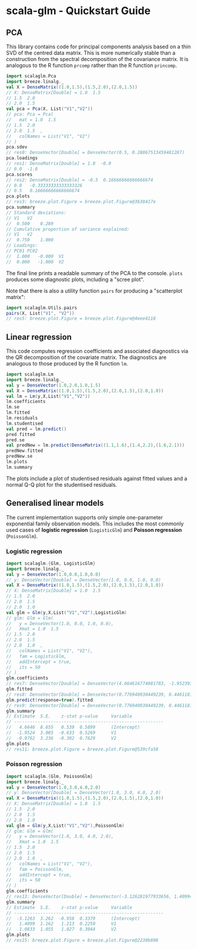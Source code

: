 # scala-glm - Quickstart Guide

## PCA

This library contains code for principal components analysis based on a thin SVD of the centred data matrix. This is more numerically stable than a construction from the spectral decomposition of the covariance matrix. It is analogous to the R function `prcomp` rather than the R function `princomp`.
```scala
import scalaglm.Pca
import breeze.linalg._
val X = DenseMatrix((1.0,1.5),(1.5,2.0),(2.0,1.5))
// X: DenseMatrix[Double] = 1.0  1.5  
// 1.5  2.0  
// 2.0  1.5  
val pca = Pca(X, List("V1","V2"))
// pca: Pca = Pca(
//   mat = 1.0  1.5  
// 1.5  2.0  
// 2.0  1.5  ,
//   colNames = List("V1", "V2")
// )
pca.sdev
// res0: DenseVector[Double] = DenseVector(0.5, 0.28867513459481287)
pca.loadings
// res1: DenseMatrix[Double] = 1.0  -0.0  
// 0.0  -1.0  
pca.scores
// res2: DenseMatrix[Double] = -0.5  0.16666666666666674   
// 0.0   -0.33333333333333326  
// 0.5   0.16666666666666674   
pca.plots
// res3: breeze.plot.Figure = breeze.plot.Figure@3b38417e
pca.summary
// Standard deviations:
// V1	V2
//  0.500	 0.289
// Cumulative proportion of variance explained:
// V1	V2
//  0.750	 1.000
// Loadings:
// PC01	PC02	
//  1.000	-0.000	V1
//  0.000	-1.000	V2
```
The final line prints a readable summary of the PCA to the console. `plots` produces some diagnostic plots, including a "scree plot".

Note that there is also a utility function `pairs` for producing a "scatterplot matrix":
```scala
import scalaglm.Utils.pairs
pairs(X, List("V1", "V2"))
// res5: breeze.plot.Figure = breeze.plot.Figure@4eee4118
```

## Linear regression

This code computes regression coefficients and associated diagnostics via the QR decomposition of the covariate matrix. The diagnostics are analogous to those produced by the R function `lm`.

```scala
import scalaglm.Lm
import breeze.linalg._
val y = DenseVector(1.0,2.0,1.0,1.5)
val X = DenseMatrix((1.0,1.5),(1.5,2.0),(2.0,1.5),(2.0,1.0))
val lm = Lm(y,X,List("V1","V2"))
lm.coefficients
lm.se
lm.fitted
lm.residuals
lm.studentised
val pred = lm.predict()
pred.fitted
pred.se
val predNew = lm.predict(DenseMatrix((1.1,1.6),(1.4,2.2),(1.6,2.1)))
predNew.fitted
predNew.se
lm.plots
lm.summary
```
The plots include a plot of studentised residuals against fitted values and a normal Q-Q plot for the studentised residuals.

## Generalised linear models

The current implementation supports only simple one-parameter exponential family observation models. This includes the most commonly used cases of **logistic regression** (`LogisticGlm`) and **Poisson regression** (`PoissonGlm`).

### Logistic regression

```scala
import scalaglm.{Glm, LogisticGlm}
import breeze.linalg._
val y = DenseVector(1.0,0.0,1.0,0.0)
// y: DenseVector[Double] = DenseVector(1.0, 0.0, 1.0, 0.0)
val X = DenseMatrix((1.0,1.5),(1.5,2.0),(2.0,1.5),(2.0,1.0))
// X: DenseMatrix[Double] = 1.0  1.5  
// 1.5  2.0  
// 2.0  1.5  
// 2.0  1.0  
val glm = Glm(y,X,List("V1","V2"),LogisticGlm)
// glm: Glm = Glm(
//   y = DenseVector(1.0, 0.0, 1.0, 0.0),
//   Xmat = 1.0  1.5  
// 1.5  2.0  
// 2.0  1.5  
// 2.0  1.0  ,
//   colNames = List("V1", "V2"),
//   fam = LogisticGlm,
//   addIntercept = true,
//   its = 50
// )
glm.coefficients
// res7: DenseVector[Double] = DenseVector(4.664616774081783, -1.9523937551164303, -0.976196877558214)
glm.fitted
// res8: DenseVector[Double] = DenseVector(0.776940930449239, 0.4461181391015221, 0.3308227913477176, 0.44611813910152176)
glm.predict(response=true).fitted
// res9: DenseVector[Double] = DenseVector(0.776940930449239, 0.4461181391015221, 0.3308227913477176, 0.44611813910152176)
glm.summary
// Estimate	 S.E.	 z-stat	p-value		Variable
// ---------------------------------------------------------
//   4.6646	 8.655	 0.539	0.5899  	(Intercept)
//  -1.9524	 3.085	-0.633	0.5269  	V1
//  -0.9762	 3.236	-0.302	0.7629  	V2
glm.plots
// res11: breeze.plot.Figure = breeze.plot.Figure@539cfa58
```

### Poisson regression

```scala
import scalaglm.{Glm, PoissonGlm}
import breeze.linalg._
val y = DenseVector(1.0,3.0,4.0,2.0)
// y: DenseVector[Double] = DenseVector(1.0, 3.0, 4.0, 2.0)
val X = DenseMatrix((1.0,1.5),(1.5,2.0),(2.0,1.5),(2.0,1.0))
// X: DenseMatrix[Double] = 1.0  1.5  
// 1.5  2.0  
// 2.0  1.5  
// 2.0  1.0  
val glm = Glm(y,X,List("V1","V2"),PoissonGlm)
// glm: Glm = Glm(
//   y = DenseVector(1.0, 3.0, 4.0, 2.0),
//   Xmat = 1.0  1.5  
// 1.5  2.0  
// 2.0  1.5  
// 2.0  1.0  ,
//   colNames = List("V1", "V2"),
//   fam = PoissonGlm,
//   addIntercept = true,
//   its = 50
// )
glm.coefficients
// res13: DenseVector[Double] = DenseVector(-3.126281977933656, 1.4099402205461318, 1.0832924624611127)
glm.summary
// Estimate	 S.E.	 z-stat	p-value		Variable
// ---------------------------------------------------------
//  -3.1263	 3.262	-0.958	0.3379  	(Intercept)
//   1.4099	 1.162	 1.213	0.2250  	V1
//   1.0833	 1.055	 1.027	0.3044  	V2
glm.plots
// res15: breeze.plot.Figure = breeze.plot.Figure@2230b808
```


